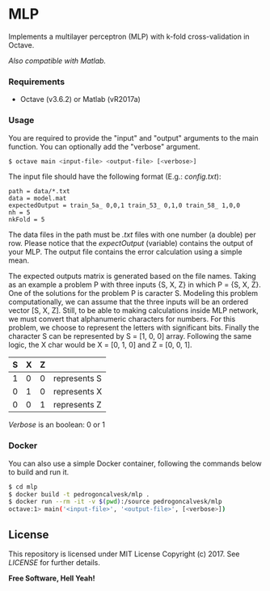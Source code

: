 # MLP

Implements a multilayer perceptron (MLP) with k-fold cross-validation in Octave.

*Also compatible with Matlab.*

### Requirements
- Octave (v3.6.2) or Matlab (vR2017a)

### Usage
  You are required to provide the "input" and "output" arguments to the main function. You can optionally add the "verbose" argument.
```sh
$ octave main <input-file> <output-file> [<verbose>]
```
  The input file should have the following format (E.g.: *config.txt*):
```
path = data/*.txt
data = model.mat
expectedOutput = train_5a_ 0,0,1 train_53_ 0,1,0 train_58_ 1,0,0
nh = 5
nkFold = 5
```

  The data files in the path must be *.txt* files with one number (a double) per row. Please notice that the *expectOutput* (variable) contains the output of your MLP. The output file contains the error calculation using a simple mean.
  
  The expected outputs matrix is generated based on the file names. Taking as an example a problem P with three inputs {S, X, Z} in which P = {S, X, Z}. One of the solutions for the problem P is caracter S. Modeling this problem computationally, we can assume that the three inputs will be an ordered vector [S, X, Z]. Still, to be able to making calculations inside MLP network, we must convert that alphanumeric characters for numbers. For this problem, we choose to represent the letters with significant bits. Finally the character S can be represented by S = [1, 0, 0] array. Following the same logic, the X char would be X = [0, 1, 0] and Z = [0, 0, 1].

  | S | X | Z ||
  |---|---|---|--|
  | 1 | 0 | 0 | represents S |
  | 0 | 1 | 0 | represents X |
  | 0 | 0 | 1 | represents Z |
  
  *Verbose* is an boolean: 0 or 1
  
### Docker
You can also use a simple Docker container, following the commands below to build and run it.

```sh
$ cd mlp
$ docker build -t pedrogoncalvesk/mlp .
$ docker run --rm -it -v $(pwd):/source pedrogoncalvesk/mlp
octave:1> main('<input-file>', '<output-file>', [<verbose>])
```

License
----

This repository is licensed under MIT License Copyright (c) 2017. See *LICENSE* for further details.


**Free Software, Hell Yeah!**
